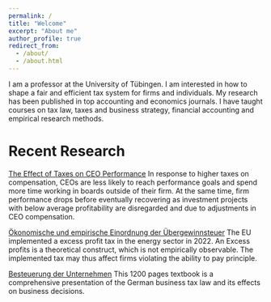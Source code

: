 ```yaml
---
permalink: /
title: "Welcome"
excerpt: "About me"
author_profile: true
redirect_from: 
  - /about/
  - /about.html
---
```


I am a professor at the University of Tübingen. I am interested in how to shape a fair and efficient tax system for firms and individuals. My research has been published in top accounting and economics journals. I have taught courses on tax law, taxes and business strategy, financial accounting and empirical research methods. 

Recent Research
======
[The Effect of Taxes on CEO Performance](https://www.rsit-uni-tuebingen.de/app/download/12247723897/RSIT-WP-07-22.pdf?t=1705575546)
In response to higher taxes on compensation,
CEOs are less likely to reach performance goals and spend more time working in boards
outside of their firm. At the same time, firm performance drops before eventually
recovering as investment projects with below average profitability are disregarded and
due to adjustments in CEO compensation.


[Ökonomische und empirische Einordnung der Übergewinnsteuer](https://research.owlit.de/document/c1973dc5-94ce-383f-a590-e66c070df190)
The EU implemented a excess profit tax in the energy sector in 2022. An Excess profits is a theoretical construct, which is not empirically observable. The implemented tax may thus affect firms violating the ability to pay principle. 


[Besteuerung der Unternehmen](https://link.springer.com/book/10.1007/978-3-658-33694-3)
This 1200 pages textbook is a comprehensive presentation of the German business tax law and its effects on business decisions.
